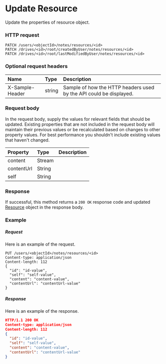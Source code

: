 # Update Resource

Update the properties of resource object.
### HTTP request
```http
PATCH /users/<objectId>/notes/resources/<id>
PATCH /drives/<id>/root/createdByUser/notes/resources/<id>
PATCH /drives/<id>/root/lastModifiedByUser/notes/resources/<id>
```
### Optional request headers
| Name       | Type | Description|
|:-----------|:------|:----------|
| X-Sample-Header  | string  | Sample of how the HTTP headers used by the API could be displayed.|

### Request body
In the request body, supply the values for relevant fields that should be updated. Existing properties that are not included in the request body will maintain their previous values or be recalculated based on changes to other property values. For best performance you shouldn't include existing values that haven't changed.

| Property	   | Type	|Description|
|:---------------|:--------|:----------|
|content|Stream||
|contentUrl|String||
|self|String||

### Response
If successful, this method returns a `200 OK` response code and updated [Resource](../resources/resource.md) object in the response body.
### Example
##### Request
Here is an example of the request.
```http
PUT /users/<objectId>/notes/resources/<id>
Content-type: application/json
Content-length: 112
{
  "id": "id-value",
  "self": "self-value",
  "content": "content-value",
  "contentUrl": "contentUrl-value"
}
```
##### Response
Here is an example of the response.
```json
HTTP/1.1 200 OK
Content-type: application/json
Content-length: 112
{
  "id": "id-value",
  "self": "self-value",
  "content": "content-value",
  "contentUrl": "contentUrl-value"
}
```

<!-- uuid: aea31171-8e53-49f3-996a-d73172df7d03\n2015-10-09 15:15:46 UTC -->